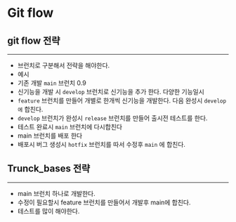 # Git flow
## git flow 전략
---
* 브런치로 구분해서 전략을 해야한다.
* 예시
* 기존 개발 `main` 브런치 0.9
* 신기능을 개발 시 `develop` 브런치로 신기능을 추가 한다. 다양한 기능일시
* `feature` 브런치를 만들어 개별로 한개씩 신기능을 개발한다. 다음 완성시 `develop에` 합친다.
* `develop` 브런치가 완성시 `release` 브런치를 만들어 출시전 테스트를 한다.
* 테스트 완료시 `main` 브런치에 다시합친다
* main 브런치를 배포 한다
* 배포시 버그 생성시 `hotfix` 브런치를 따서 수정후 `main` 에 합친다.

## Trunck_bases 전략
---
* main 브런치 하나로 개발한다.
* 수정이 필요할시 feature 브런치를 만들어서 개발후 main에 합친다.
* 테스트를 많이 해야한다. 